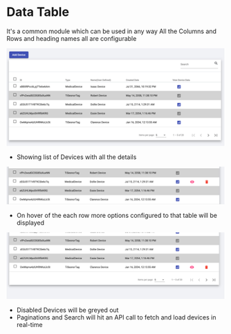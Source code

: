 # Data Table

It's a common module which can be used in any way All the Columns and Rows and heading names all are configurable

![](.Documentation_images/c0efc6c6.png)

* Showing list of Devices with all the details


![](.Documentation_images/6054a09d.png)

* On hover of the each row more options configured to that table will be displayed


![](.Documentation_images/dd81bdf9.png)

* Disabled Devices will be greyed out
* Paginations and Search will hit an API call to fetch and load devices in real-time
